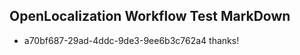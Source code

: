 ## OpenLocalization Workflow Test MarkDown
* a70bf687-29ad-4ddc-9de3-9ee6b3c762a4 thanks!

<!--HONumber=Sep16_HO1-->


